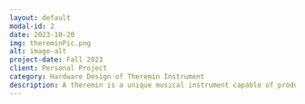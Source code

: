 ```yaml
---
layout: default
modal-id: 2
date: 2023-10-20
img: thereminPic.png
alt: image-alt
project-date: Fall 2023
client: Personal Project
category: Hardware Design of Theremin Instrument
description: A theremin is a unique musical instrument capable of producing varying pitches based on the proximity of the player's hand to the instrument. I have been diligently working on constructing the fundamental components of the theremin, including the oscillators, mixer, antennas, amplifier, and speaker.
---
```

